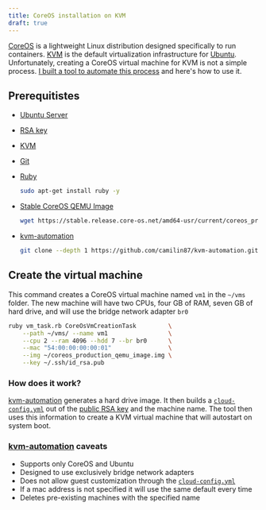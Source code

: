 ```yaml
---
title: CoreOS installation on KVM
draft: true
---
```


[CoreOS](https://coreos.com/) is a lightweight Linux distribution designed specifically to run containers. [KVM](https://en.wikipedia.org/wiki/Kernel-based_Virtual_Machine) is the default virtualization infrastructure for [Ubuntu](https://www.ubuntu.com/). Unfortunately, creating a CoreOS virtual machine for KVM is not a simple process. [I built a tool to automate this process](https://github.com/camilin87/kvm-automation) and here's how to use it.  

## Prerequitistes  
- [Ubuntu Server](https://wiki.ubuntu.com/XenialXerus/ReleaseNotes?_ga=1.8579765.1603762589.1484423368/)  
- [RSA key](https://www.tddapps.com/2017/01/15/how-to-use-your-keybase-key-for-ssh/)  
- [KVM](https://www.cyberciti.biz/faq/installing-kvm-on-ubuntu-16-04-lts-server/)  
- [Git](https://www.tddapps.com/2015/06/24/Git-Workflow/)  
- [Ruby](https://www.ruby-lang.org/en/)  
    ```bash
    sudo apt-get install ruby -y
    ```

- [Stable CoreOS QEMU Image](https://coreos.com/os/docs/latest/booting-with-qemu.html)  
    ```bash
    wget https://stable.release.core-os.net/amd64-usr/current/coreos_production_qemu_image.img.bz2 && bzip2 -d coreos_production_qemu_image.img.bz2
    ```

- [kvm-automation](https://github.com/camilin87/kvm-automation)  
    ```bash
    git clone --depth 1 https://github.com/camilin87/kvm-automation.git && cd kvm-automation
    ```

## Create the virtual machine  

This command creates a CoreOS virtual machine named `vm1` in the `~/vms` folder. The new machine will have two CPUs, four GB of RAM, seven GB of hard drive, and will use the bridge network adapter `br0`  

```bash
ruby vm_task.rb CoreOsVmCreationTask         \
    --path ~/vms/ --name vm1                 \
    --cpu 2 --ram 4096 --hdd 7 --br br0      \
    --mac "54:00:00:00:00:01"                \
    --img ~/coreos_production_qemu_image.img \
    --key ~/.ssh/id_rsa.pub
```

### How does it work?  
[kvm-automation](https://github.com/camilin87/kvm-automation) generates a hard drive image. It then builds a [`cloud-config.yml`](https://coreos.com/os/docs/latest/cloud-config.html) out of the [public RSA key](https://www.tddapps.com/2017/01/15/how-to-use-your-keybase-key-for-ssh/) and the machine name. The tool then uses this information to create a KVM virtual machine that will autostart on system boot.  

### [kvm-automation](https://github.com/camilin87/kvm-automation) caveats  
- Supports only CoreOS and Ubuntu  
- Designed to use exclusively bridge network adapters  
- Does not allow guest customization through the [`cloud-config.yml`](https://coreos.com/os/docs/latest/cloud-config.html)  
- If a mac address is not specified it will use the same default every time  
- Deletes pre-existing machines with the specified name  
